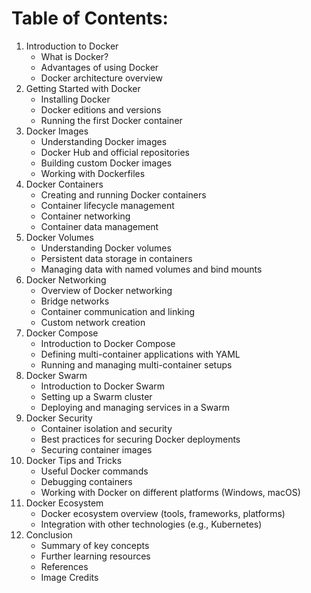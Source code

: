 # Table of Contents:
1.	Introduction to Docker
    * What is Docker?
    * Advantages of using Docker
    * Docker architecture overview
2.	Getting Started with Docker
    * Installing Docker
    * Docker editions and versions
    * Running the first Docker container
3.	Docker Images
    * Understanding Docker images
    * Docker Hub and official repositories
    * Building custom Docker images
    * Working with Dockerfiles
4.	Docker Containers
    * Creating and running Docker containers
    * Container lifecycle management
    * Container networking
    * Container data management
5.	Docker Volumes
    * Understanding Docker volumes
    * Persistent data storage in containers
    * Managing data with named volumes and bind mounts
6.	Docker Networking
    * Overview of Docker networking
    * Bridge networks
    * Container communication and linking
    * Custom network creation
7.	Docker Compose
    * Introduction to Docker Compose
    * Defining multi-container applications with YAML
    * Running and managing multi-container setups
8.	Docker Swarm
    * Introduction to Docker Swarm
    * Setting up a Swarm cluster
    * Deploying and managing services in a Swarm
9.	Docker Security
    * Container isolation and security
    * Best practices for securing Docker deployments
    * Securing container images
10.	Docker Tips and Tricks
    * Useful Docker commands
    * Debugging containers
    * Working with Docker on different platforms (Windows, macOS)
11.	Docker Ecosystem
    * Docker ecosystem overview (tools, frameworks, platforms)
    * Integration with other technologies (e.g., Kubernetes)
12.	Conclusion
    * Summary of key concepts
    * Further learning resources
    * References
    * Image Credits
